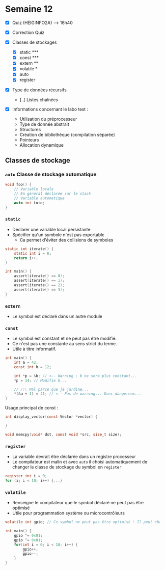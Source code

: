 # Semaine 12

- [x] Quiz (HEIGINFO2A) --> 16h40
- [x] Correction Quiz

- [x] Classes de stockages
  - [x] static ***
  - [x] const ***
  - [x] extern **
  - [x] volatile *
  - [x] auto
  - [x] register
- [x] Type de données récursifs
  - [..] Listes chaînées
- [x] Informations concernant le labo test :
  - Utilisation du préprocesseur
  - Type de donnée abstrait
  - Structures
  - Création de bibliothèque (compilation séparée)
  - Pointeurs
  - Allocation dynamique

## Classes de stockage

### `auto` Classe de stockage automatique

```c
void foo() {
    // Variable locale
    // En général déclarée sur le stack
    // Variable automatique
    auto int toto;
}
```

### `static`

- Déclarer une variable local persistante
- Spécifier qu'un symbole n'est pas exportable
  - Ca permet d'éviter des collisions de symboles
```c
static int iterate() {
    static int i = 0;
    return i++;
}

int main() {
    assert(iterate() == 0);
    assert(iterate() == 1);
    assert(iterate() == 2);
    assert(iterate() == 3);
}
```

### `extern`

- Le symbol est déclaré dans un autre module

### `const`

- Le symbol est constant et ne peut pas être modifié.
- Ce n'est pas une constante au sens strict du terme.
- Utile à titre informatif.

```c
int main() {
    int a = 42;
    const int b = 12;

    int *p = &b; // <-- Warning : b ne sera plus constant...
    *p = 14; // Modifie b...

    // /!\ Mal parce que je jardine...
    *(&a + 1) = 41; // <-- Pas de warning... Donc dangereux...
}
```

Usage principal de const :

```c
int display_vector(const Vector *vector) {

}

void memcpy(void* dst, const void *src, size_t size);
```

### `register`

- La variable devrait être déclarée dans un registre processeur
- Le compilateur est malin et avec `auto` il choisi automatiquement de changer la classe de stockage du symbol en `register`

```c
register int i = 0;
for (i; i < 10; i++) {...}
```

### `volatile`

- Renseigne le compilateur que le symbol déclaré ne peut pas être optimisé
- Utile pour programmation système ou microcontrôleurs

```c
volatile int gpio; // Ce symbol ne peut pas être optimisé ! Il peut changer n'importe quand par quelque chose d'externe.

int main() {
    gpio ^= 0x01;
    gpio ^= 0x01;
    for(int i = 0; i < 10; i++) {
        gpio++;
        gpio--;
    }
}
```
